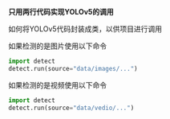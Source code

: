 **只用两行代码实现YOLOv5的调用**

如何将YOLOv5代码封装成类，以供项目进行调用

如果检测的是图片使用以下命令

```python
import detect
detect.run(source="data/images/...")
```

如果检测的是视频使用以下命令

```python
import detect
detect.run(source="data/vedio/...")
```
